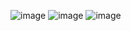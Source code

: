 ![image](https://github.com/FlpLeite/roleta/assets/122901978/d6d6d47a-e8d9-4457-b24b-1bcd603c4b95)
![image](https://github.com/FlpLeite/roleta/assets/122901978/0f5a1ec3-0727-45f0-926f-cc79cb4bdc41)
![image](https://github.com/FlpLeite/roleta/assets/122901978/895f3470-3c3e-4b71-9357-6f873671b116)
